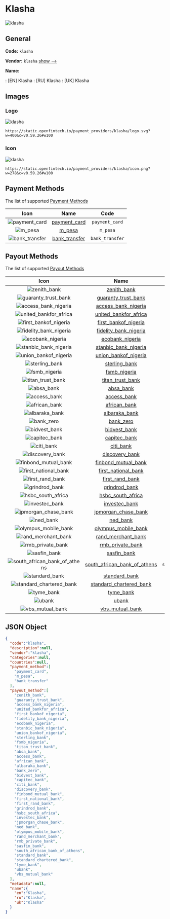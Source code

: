 
# Klasha 
![klasha](https://static.openfintech.io/payment_providers/klasha/logo.svg?w=400&c=v0.59.26#w100)  

## General 
 
**Code:** `klasha` 
 
**Vendor:** `klasha` [show -->](/vendors/klasha/) 
 
**Name:** 
 
:	[EN] Klasha 
:	[RU] Klasha 
:	[UK] Klasha 
 

## Images 

### Logo 
 
![klasha](https://static.openfintech.io/payment_providers/klasha/logo.svg?w=400&c=v0.59.26#w100)  

```
https://static.openfintech.io/payment_providers/klasha/logo.svg?w=400&c=v0.59.26#w100
```  

### Icon 
 
![klasha](https://static.openfintech.io/payment_providers/klasha/icon.png?w=278&c=v0.59.26#w100)  

```
https://static.openfintech.io/payment_providers/klasha/icon.png?w=278&c=v0.59.26#w100
```  

## Payment Methods 
 
The list of supported [Payment Methods](/payment-methods/) 

|Icon|Name|Code| 
|:---:|:---:|:---:| 
|![payment_card](https://static.openfintech.io/payment_methods/payment_card/icon.svg?w=278&c=v0.59.26#w100) |[payment_card](/payment-methods/payment_card/)|`payment_card`| 
|![m_pesa](https://static.openfintech.io/payment_methods/m_pesa/icon.png?w=278&c=v0.59.26#w100) |[m_pesa](/payment-methods/m_pesa/)|`m_pesa`| 
|![bank_transfer](https://static.openfintech.io/payment_methods/bank_transfer/icon.svg?w=278&c=v0.59.26#w100) |[bank_transfer](/payment-methods/bank_transfer/)|`bank_transfer`| 
 

## Payout Methods 
 
The list of supported [Payout Methods](/payout-methods/) 

|Icon|Name|Code| 
|:---:|:---:|:---:| 
|![zenith_bank](https://static.openfintech.io/payout_methods/zenith_bank/icon.svg?w=278&c=v0.59.26#w40) |[zenith_bank](payout-methodszenith_bank/)|`zenith_bank`| 
|![guaranty_trust_bank](https://static.openfintech.io/payout_methods/guaranty_trust_bank/icon.svg?w=278&c=v0.59.26#w40) |[guaranty_trust_bank](payout-methodsguaranty_trust_bank/)|`guaranty_trust_bank`| 
|![access_bank_nigeria](https://static.openfintech.io/payout_methods/access_bank_nigeria/icon.svg?w=278&c=v0.59.26#w40) |[access_bank_nigeria](payout-methodsaccess_bank_nigeria/)|`access_bank_nigeria`| 
|![united_bankfor_africa](https://static.openfintech.io/payout_methods/united_bankfor_africa/icon.svg?w=278&c=v0.59.26#w40) |[united_bankfor_africa](payout-methodsunited_bankfor_africa/)|`united_bankfor_africa`| 
|![first_bankof_nigeria](https://static.openfintech.io/payout_methods/first_bankof_nigeria/icon.svg?w=278&c=v0.59.26#w40) |[first_bankof_nigeria](payout-methodsfirst_bankof_nigeria/)|`first_bankof_nigeria`| 
|![fidelity_bank_nigeria](https://static.openfintech.io/payout_methods/fidelity_bank_nigeria/icon.svg?w=278&c=v0.59.26#w40) |[fidelity_bank_nigeria](payout-methodsfidelity_bank_nigeria/)|`fidelity_bank_nigeria`| 
|![ecobank_nigeria](https://static.openfintech.io/payout_methods/ecobank_nigeria/icon.svg?w=278&c=v0.59.26#w40) |[ecobank_nigeria](payout-methodsecobank_nigeria/)|`ecobank_nigeria`| 
|![stanbic_bank_nigeria](https://static.openfintech.io/payout_methods/stanbic_bank_nigeria/icon.svg?w=278&c=v0.59.26#w40) |[stanbic_bank_nigeria](payout-methodsstanbic_bank_nigeria/)|`stanbic_bank_nigeria`| 
|![union_bankof_nigeria](https://static.openfintech.io/payout_methods/union_bankof_nigeria/icon.svg?w=278&c=v0.59.26#w40) |[union_bankof_nigeria](payout-methodsunion_bankof_nigeria/)|`union_bankof_nigeria`| 
|![sterling_bank](https://static.openfintech.io/payout_methods/sterling_bank/icon.png?w=278&c=v0.59.26#w40) |[sterling_bank](payout-methodssterling_bank/)|`sterling_bank`| 
|![fsmb_nigeria](https://static.openfintech.io/payout_methods/fsmb_nigeria/icon.svg?w=278&c=v0.59.26#w40) |[fsmb_nigeria](payout-methodsfsmb_nigeria/)|`fsmb_nigeria`| 
|![titan_trust_bank](https://static.openfintech.io/payout_methods/titan_trust_bank/icon.svg?w=278&c=v0.59.26#w40) |[titan_trust_bank](payout-methodstitan_trust_bank/)|`titan_trust_bank`| 
|![absa_bank](https://static.openfintech.io/payout_methods/absa_bank/icon.svg?w=278&c=v0.59.26#w40) |[absa_bank](payout-methodsabsa_bank/)|`absa_bank`| 
|![access_bank](https://static.openfintech.io/payout_methods/access_bank/icon.svg?w=278&c=v0.59.26#w40) |[access_bank](payout-methodsaccess_bank/)|`access_bank`| 
|![african_bank](https://static.openfintech.io/payout_methods/african_bank/icon.svg?w=278&c=v0.59.26#w40) |[african_bank](payout-methodsafrican_bank/)|`african_bank`| 
|![albaraka_bank](https://static.openfintech.io/payout_methods/albaraka_bank/icon.svg?w=278&c=v0.59.26#w40) |[albaraka_bank](payout-methodsalbaraka_bank/)|`albaraka_bank`| 
|![bank_zero](https://static.openfintech.io/payout_methods/bank_zero/icon.svg?w=278&c=v0.59.26#w40) |[bank_zero](payout-methodsbank_zero/)|`bank_zero`| 
|![bidvest_bank](https://static.openfintech.io/payout_methods/bidvest_bank/icon.svg?w=278&c=v0.59.26#w40) |[bidvest_bank](payout-methodsbidvest_bank/)|`bidvest_bank`| 
|![capitec_bank](https://static.openfintech.io/payout_methods/capitec_bank/icon.svg?w=278&c=v0.59.26#w40) |[capitec_bank](payout-methodscapitec_bank/)|`capitec_bank`| 
|![citi_bank](https://static.openfintech.io/payout_methods/citi_bank/icon.svg?w=278&c=v0.59.26#w40) |[citi_bank](payout-methodsciti_bank/)|`citi_bank`| 
|![discovery_bank](https://static.openfintech.io/payout_methods/discovery_bank/icon.svg?w=278&c=v0.59.26#w40) |[discovery_bank](payout-methodsdiscovery_bank/)|`discovery_bank`| 
|![finbond_mutual_bank](https://static.openfintech.io/payout_methods/finbond_mutual_bank/icon.svg?w=278&c=v0.59.26#w40) |[finbond_mutual_bank](payout-methodsfinbond_mutual_bank/)|`finbond_mutual_bank`| 
|![first_national_bank](https://static.openfintech.io/payout_methods/first_national_bank/icon.svg?w=278&c=v0.59.26#w40) |[first_national_bank](payout-methodsfirst_national_bank/)|`first_national_bank`| 
|![first_rand_bank](https://static.openfintech.io/payout_methods/first_rand_bank/icon.svg?w=278&c=v0.59.26#w40) |[first_rand_bank](payout-methodsfirst_rand_bank/)|`first_rand_bank`| 
|![grindrod_bank](https://static.openfintech.io/payout_methods/grindrod_bank/icon.svg?w=278&c=v0.59.26#w40) |[grindrod_bank](payout-methodsgrindrod_bank/)|`grindrod_bank`| 
|![hsbc_south_africa](https://static.openfintech.io/payout_methods/hsbc_south_africa/icon.svg?w=278&c=v0.59.26#w40) |[hsbc_south_africa](payout-methodshsbc_south_africa/)|`hsbc_south_africa`| 
|![investec_bank](https://static.openfintech.io/payout_methods/investec_bank/icon.svg?w=278&c=v0.59.26#w40) |[investec_bank](payout-methodsinvestec_bank/)|`investec_bank`| 
|![jpmorgan_chase_bank](https://static.openfintech.io/payout_methods/jpmorgan_chase_bank/icon.svg?w=278&c=v0.59.26#w40) |[jpmorgan_chase_bank](payout-methodsjpmorgan_chase_bank/)|`jpmorgan_chase_bank`| 
|![ned_bank](https://static.openfintech.io/payout_methods/ned_bank/icon.svg?w=278&c=v0.59.26#w40) |[ned_bank](payout-methodsned_bank/)|`ned_bank`| 
|![olympus_mobile_bank](https://static.openfintech.io/payout_methods/olympus_mobile_bank/icon.svg?w=278&c=v0.59.26#w40) |[olympus_mobile_bank](payout-methodsolympus_mobile_bank/)|`olympus_mobile_bank`| 
|![rand_merchant_bank](https://static.openfintech.io/payout_methods/rand_merchant_bank/icon.svg?w=278&c=v0.59.26#w40) |[rand_merchant_bank](payout-methodsrand_merchant_bank/)|`rand_merchant_bank`| 
|![rmb_private_bank](https://static.openfintech.io/payout_methods/rmb_private_bank/icon.svg?w=278&c=v0.59.26#w40) |[rmb_private_bank](payout-methodsrmb_private_bank/)|`rmb_private_bank`| 
|![sasfin_bank](https://static.openfintech.io/payout_methods/sasfin_bank/icon.svg?w=278&c=v0.59.26#w40) |[sasfin_bank](payout-methodssasfin_bank/)|`sasfin_bank`| 
|![south_african_bank_of_athens](https://static.openfintech.io/payout_methods/south_african_bank_of_athens/icon.svg?w=278&c=v0.59.26#w40) |[south_african_bank_of_athens](payout-methodssouth_african_bank_of_athens/)|`south_african_bank_of_athens`| 
|![standard_bank](https://static.openfintech.io/payout_methods/standard_bank/icon.svg?w=278&c=v0.59.26#w40) |[standard_bank](payout-methodsstandard_bank/)|`standard_bank`| 
|![standard_chartered_bank](https://static.openfintech.io/payout_methods/standard_chartered_bank/icon.svg?w=278&c=v0.59.26#w40) |[standard_chartered_bank](payout-methodsstandard_chartered_bank/)|`standard_chartered_bank`| 
|![tyme_bank](https://static.openfintech.io/payout_methods/tyme_bank/icon.svg?w=278&c=v0.59.26#w40) |[tyme_bank](payout-methodstyme_bank/)|`tyme_bank`| 
|![ubank](https://static.openfintech.io/payout_methods/ubank/icon.svg?w=278&c=v0.59.26#w40) |[ubank](payout-methodsubank/)|`ubank`| 
|![vbs_mutual_bank](https://static.openfintech.io/payout_methods/vbs_mutual_bank/icon.svg?w=278&c=v0.59.26#w40) |[vbs_mutual_bank](payout-methodsvbs_mutual_bank/)|`vbs_mutual_bank`| 
 

## JSON Object 

```json
{
  "code":"klasha",
  "description":null,
  "vendor":"klasha",
  "categories":null,
  "countries":null,
  "payment_method":[
    "payment_card",
    "m_pesa",
    "bank_transfer"
  ],
  "payout_method":[
    "zenith_bank",
    "guaranty_trust_bank",
    "access_bank_nigeria",
    "united_bankfor_africa",
    "first_bankof_nigeria",
    "fidelity_bank_nigeria",
    "ecobank_nigeria",
    "stanbic_bank_nigeria",
    "union_bankof_nigeria",
    "sterling_bank",
    "fsmb_nigeria",
    "titan_trust_bank",
    "absa_bank",
    "access_bank",
    "african_bank",
    "albaraka_bank",
    "bank_zero",
    "bidvest_bank",
    "capitec_bank",
    "citi_bank",
    "discovery_bank",
    "finbond_mutual_bank",
    "first_national_bank",
    "first_rand_bank",
    "grindrod_bank",
    "hsbc_south_africa",
    "investec_bank",
    "jpmorgan_chase_bank",
    "ned_bank",
    "olympus_mobile_bank",
    "rand_merchant_bank",
    "rmb_private_bank",
    "sasfin_bank",
    "south_african_bank_of_athens",
    "standard_bank",
    "standard_chartered_bank",
    "tyme_bank",
    "ubank",
    "vbs_mutual_bank"
  ],
  "metadata":null,
  "name":{
    "en":"Klasha",
    "ru":"Klasha",
    "uk":"Klasha"
  }
}
```  
